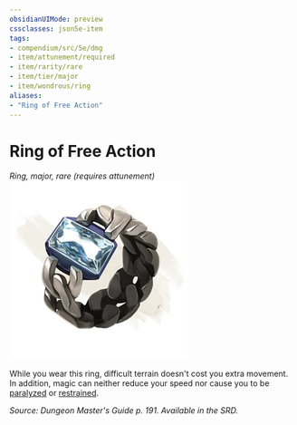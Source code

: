 ```yaml
---
obsidianUIMode: preview
cssclasses: json5e-item
tags:
- compendium/src/5e/dmg
- item/attunement/required
- item/rarity/rare
- item/tier/major
- item/wondrous/ring
aliases: 
- "Ring of Free Action"
---
```

# Ring of Free Action
*Ring, major, rare (requires attunement)*  
![](4-Resources/Compendium/items/img/ring-of-free-action.webp#right)  


While you wear this ring, difficult terrain doesn't cost you extra movement. In addition, magic can neither reduce your speed nor cause you to be [paralyzed](4-Resources/Compendium/rules/conditions.md#paralyzed) or [restrained](4-Resources/Compendium/rules/conditions.md#restrained).

*Source: Dungeon Master's Guide p. 191. Available in the SRD.*